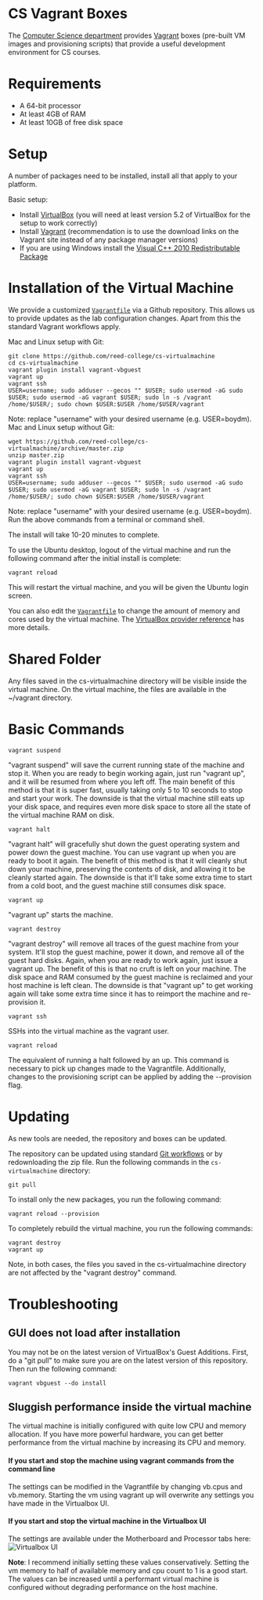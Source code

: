 # CS Vagrant Boxes

The [Computer Science department](http://www.reed.edu/computer-science/) provides [Vagrant](https://www.vagrantup.com) boxes (pre-built VM images and provisioning scripts) that provide a useful development environment for CS courses.

# Requirements

*   A 64-bit processor
*   At least 4GB of RAM
*   At least 10GB of free disk space

# Setup

A number of packages need to be installed, install all that apply to your platform.

Basic setup:

*   Install [VirtualBox](https://www.virtualbox.org) (you will need at least version 5.2 of VirtualBox for the setup to work correctly)
*   Install [Vagrant](https://www.vagrantup.com/downloads.html) (recommendation is to use the download links on the Vagrant site instead of any package manager versions)
*   If you are using Windows install the [Visual C++ 2010 Redistributable Package](http://www.microsoft.com/en-us/download/details.aspx?id=8328)

# Installation of the Virtual Machine

We provide a customized [`Vagrantfile`](https://www.vagrantup.com/docs/vagrantfile/) via a Github repository. This allows us to provide updates as the lab configuration changes. Apart from this the standard Vagrant workflows apply.

Mac and Linux setup with Git:

    git clone https://github.com/reed-college/cs-virtualmachine
    cd cs-virtualmachine
    vagrant plugin install vagrant-vbguest
    vagrant up
    vagrant ssh
    USER=username; sudo adduser --gecos "" $USER; sudo usermod -aG sudo $USER; sudo usermod -aG vagrant $USER; sudo ln -s /vagrant /home/$USER/; sudo chown $USER:$USER /home/$USER/vagrant

Note: replace "username" with your desired username (e.g. USER=boydm). Mac and Linux setup without Git:

    wget https://github.com/reed-college/cs-virtualmachine/archive/master.zip
    unzip master.zip
    vagrant plugin install vagrant-vbguest
    vagrant up
    vagrant ssh
    USER=username; sudo adduser --gecos "" $USER; sudo usermod -aG sudo $USER; sudo usermod -aG vagrant $USER; sudo ln -s /vagrant /home/$USER/; sudo chown $USER:$USER /home/$USER/vagrant

Note: replace "username" with your desired username (e.g. USER=boydm). Run the above commands from a terminal or command shell.

The install will take 10-20 minutes to complete.

To use the Ubuntu desktop, logout of the virtual machine and run the following command after the initial install is complete:
    
    vagrant reload

This will restart the virtual machine, and you will be given the Ubuntu login screen.

You can also edit the [`Vagrantfile`](https://www.vagrantup.com/docs/vagrantfile/) to change the amount of memory and cores used by the virtual machine. The [VirtualBox provider reference](https://www.vagrantup.com/docs/virtualbox/configuration.html) has more details.

# Shared Folder

Any files saved in the cs-virtualmachine directory will be visible inside the virtual machine. On the virtual machine, the files are available in the ~/vagrant directory.

# Basic Commands

    vagrant suspend
"vagrant suspend" will save the current running state of the machine and stop it. When you are ready to begin working again, just run "vagrant up", and it will be resumed from where you left off. The main benefit of this method is that it is super fast, usually taking only 5 to 10 seconds to stop and start your work. The downside is that the virtual machine still eats up your disk space, and requires even more disk space to store all the state of the virtual machine RAM on disk.

    vagrant halt
"vagrant halt" will gracefully shut down the guest operating system and power down the guest machine. You can use vagrant up when you are ready to boot it again. The benefit of this method is that it will cleanly shut down your machine, preserving the contents of disk, and allowing it to be cleanly started again. The downside is that it'll take some extra time to start from a cold boot, and the guest machine still consumes disk space.

    vagrant up
"vagrant up" starts the machine.

    vagrant destroy
"vagrant destroy" will remove all traces of the guest machine from your system. It'll stop the guest machine, power it down, and remove all of the guest hard disks. Again, when you are ready to work again, just issue a vagrant up. The benefit of this is that no cruft is left on your machine. The disk space and RAM consumed by the guest machine is reclaimed and your host machine is left clean. The downside is that "vagrant up" to get working again will take some extra time since it has to reimport the machine and re-provision it.

    vagrant ssh
SSHs into the virtual machine as the vagrant user. 

    vagrant reload
The equivalent of running a halt followed by an up. This command is necessary to pick up changes made to the Vagrantfile. Additionally, changes to the provisioning script can be applied by adding the --provision flag.
 
# Updating

As new tools are needed, the repository and boxes can be updated.

The repository can be updated using standard [Git workflows](https://help.github.com/articles/fetching-a-remote) or by redownloading the zip file. Run the following commands in the `cs-virtualmachine` directory:

    git pull

To install only the new packages, you run the following command:

    vagrant reload --provision

To completely rebuild the virtual machine, you run the following commands:

    vagrant destroy
    vagrant up
    
Note, in both cases, the files you saved in the cs-virtualmachine directory are not affected by the "vagrant destroy" command.

# Troubleshooting


## GUI does not load after installation
You may not be on the latest version of VirtualBox's Guest Additions. First, do a "git pull" to make sure you are on the latest version of this repository. Then run the following command:

    vagrant vbguest --do install
    

## Sluggish performance inside the virtual machine
The virtual machine is initially configured with quite low CPU and memory allocation. If you have more powerful hardware, you can get better performance from the virtual machine by increasing its CPU and memory.

#### If you start and stop the machine using vagrant commands from the command line ####

The settings can be modified in the Vagrantfile by changing vb.cpus and vb.memory. Starting the vm using vagrant up will overwrite any settings you have made in the Virtualbox UI.


#### If you start and stop the virtual machine in the Virtualbox UI ####

The settings are available under the Motherboard and Processor tabs here:
![Virtualbox UI](https://www.evernote.com/shard/s258/sh/052a89bf-0343-424c-9b95-7fa03cc7c3de/db4f4ffcb3159fca/res/a39cec16-6e56-4336-a722-ccff5ee724f0/skitch.png?resizeSmall&width=832)

**Note**: I recommend initially setting these values conservatively. Setting the vm memory to half of available memory and cpu count to 1 is a good start. The values can be increased until a performant virtual machine is configured without degrading performance on the host machine.
    
    

